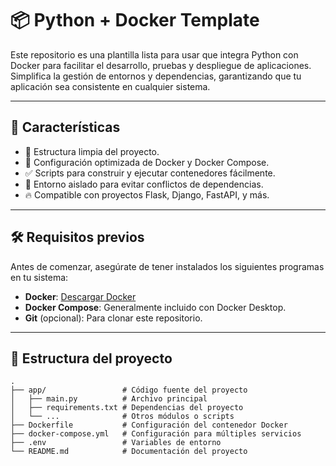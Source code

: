 # 📦 Python + Docker Template

Este repositorio es una plantilla lista para usar que integra Python con Docker para facilitar el desarrollo, pruebas y despliegue de aplicaciones. Simplifica la gestión de entornos y dependencias, garantizando que tu aplicación sea consistente en cualquier sistema.

---

## 🚀 **Características**
- 📂 Estructura limpia del proyecto.
- 🐳 Configuración optimizada de Docker y Docker Compose.
- ✅ Scripts para construir y ejecutar contenedores fácilmente.
- 🧪 Entorno aislado para evitar conflictos de dependencias.
- 🔥 Compatible con proyectos Flask, Django, FastAPI, y más.

---

## 🛠️ **Requisitos previos**
Antes de comenzar, asegúrate de tener instalados los siguientes programas en tu sistema:

- **Docker**: [Descargar Docker](https://www.docker.com/get-started)
- **Docker Compose**: Generalmente incluido con Docker Desktop.
- **Git** (opcional): Para clonar este repositorio.

---

## 📂 **Estructura del proyecto**
```plaintext
.
├── app/                 # Código fuente del proyecto
│   ├── main.py          # Archivo principal
│   ├── requirements.txt # Dependencias del proyecto
│   └── ...              # Otros módulos o scripts
├── Dockerfile           # Configuración del contenedor Docker
├── docker-compose.yml   # Configuración para múltiples servicios
├── .env                 # Variables de entorno
└── README.md            # Documentación del proyecto
